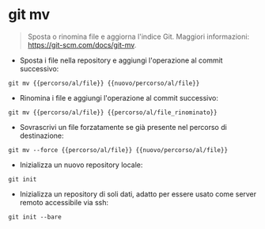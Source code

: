 # git mv

> Sposta o rinomina file e aggiorna l'indice Git.
> Maggiori informazioni: <https://git-scm.com/docs/git-mv>.

- Sposta i file nella repository e aggiungi l'operazione al commit successivo:

`git mv {{percorso/al/file}} {{nuovo/percorso/al/file}}`

- Rinomina i file e aggiungi l'operazione al commit successivo:

`git mv {{percorso/al/file}} {{percorso/al/file_rinominato}}`

- Sovrascrivi un file forzatamente se già presente nel percorso di destinazione:

`git mv --force {{percorso/al/file}} {{nuovo/percorso/al/file}}`




- Inizializza un nuovo repository locale:

`git init`

- Inizializza un repository di soli dati, adatto per essere usato come server remoto accessibile via ssh:

`git init --bare`
